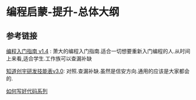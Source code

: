 # 编程启蒙-提升-总体大纲

## 参考链接
[编程入门指南 v1.4](http://zhuanlan.zhihu.com/p/19959253) : 萧大的编程入门指南.适合一切想要重新入门编程的人.从时间上来看,适合学生.工作族可以查漏补缺

[知道创宇研发技能表v3.0](http://blog.knownsec.com/Knownsec_RD_Checklist/): 对照.查漏补缺.虽然是信安方向.通用的应该是大家都会的.

[如何写好代码系列](http://zhuanlan.zhihu.com/p/20353331)
